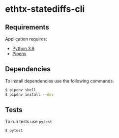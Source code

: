 # ethtx-statediffs-cli

## Requirements

Application requires:

- [Python 3.8](https://www.python.org/downloads/release/python-380/)
- [Pipenv](https://github.com/pypa/pipenv)

## Dependencies

To install dependencies use the following commands.

```sh
$ pipenv shell
$ pipenv install --dev
```

## Tests

To run tests use `pytest`

```sh
$ pytest
```
